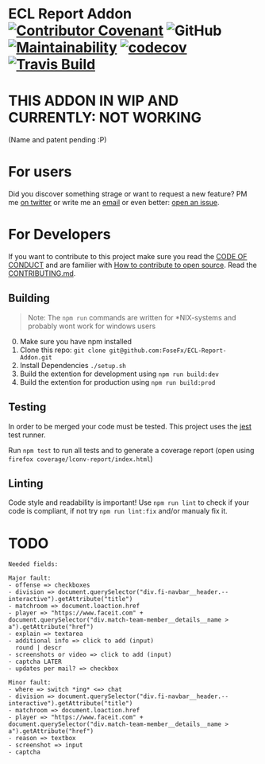 # ECL Report Addon [![Contributor Covenant](https://img.shields.io/badge/Contributor%20Covenant-v1.4%20adopted-ff69b4.svg)](code-of-conduct.md) ![GitHub](https://img.shields.io/github/license/Fosefx/ECL-Report-Addon) [![Maintainability](https://api.codeclimate.com/v1/badges/53d21221c122857a0678/maintainability)](https://codeclimate.com/github/FoseFx/ECL-Report-Addon/maintainability) [![codecov](https://codecov.io/gh/FoseFx/ECL-Report-Addon/branch/master/graph/badge.svg)](https://codecov.io/gh/FoseFx/ECL-Report-Addon) [![Travis Build](https://travis-ci.com/FoseFx/ECL-Report-Addon.svg?branch=master)](https://travis-ci.com/FoseFx/ECL-Report-Addon) 

# THIS ADDON IN WIP AND CURRENTLY: NOT WORKING

(Name and patent pending :P)
# For users

Did you discover something strage or want to request a new feature?
PM me [on twitter](https://www.twitter.com/FoseFx) or write me an [email](mailto:info@fosefx.com) or even better: [open an issue](https://github.com/FoseFx/ECL-Report-Addon/issues/new).



# For Developers
If you want to contribute to this project make sure you read the [CODE OF CONDUCT](CODE_OF_CONDUCT.md) and are familier with [How to contribute to open source](https://opensource.guide/how-to-contribute/#a-checklist-before-you-contribute). Read the [CONTRIBUTING.md](CONTRIBUTING.md).

## Building
> Note: The `npm run` commands are written for *NIX-systems and probably wont work for windows users

0. Make sure you have npm installed
1. Clone this repo: `git clone git@github.com:FoseFx/ECL-Report-Addon.git`
2. Install Dependencies `./setup.sh`
3. Build the extention for development using `npm run build:dev`
4. Build the extention for production using `npm run build:prod`

## Testing
In order to be merged your code must be tested.
This project uses the [jest](https://jestjs.io/) test runner.

Run `npm test` to run all tests and to generate a coverage report (open using `firefox coverage/lconv-report/index.html`)

## Linting
Code style and readability is important! Use `npm run lint` to check if your code is compliant, if not try `npm run lint:fix` and/or manualy fix it.


# TODO
```
Needed fields:

Major fault:
- offense => checkboxes
- division => document.querySelector("div.fi-navbar__header.--interactive").getAttribute("title")
- matchroom => document.loaction.href
- player => "https://www.faceit.com" + document.querySelector("div.match-team-member__details__name > a").getAttribute("href")
- explain => textarea
- additional info => click to add (input)
  round | descr
- screenshots or video => click to add (input)
- captcha LATER
- updates per mail? => checkbox

Minor fault:
- where => switch *ing* <=> chat
- division => document.querySelector("div.fi-navbar__header.--interactive").getAttribute("title")
- matchroom => document.loaction.href
- player => "https://www.faceit.com" + document.querySelector("div.match-team-member__details__name > a").getAttribute("href")
- reason => textbox
- screenshot => input
- captcha


```